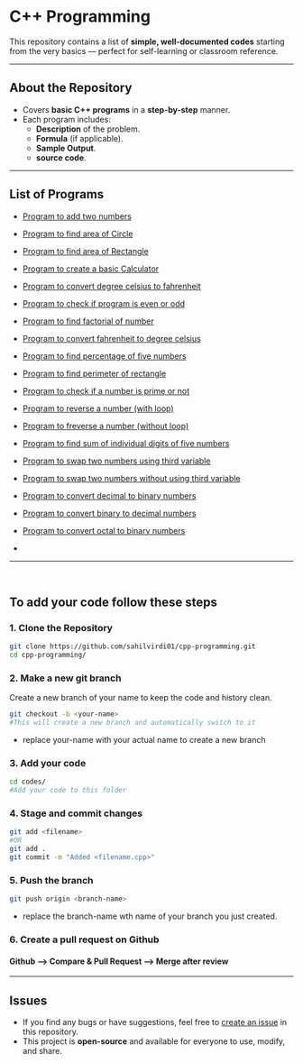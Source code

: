 #  C++ Programming

This repository contains a list of **simple, well-documented codes** starting from the very basics — perfect for self-learning or classroom reference.

---

## About the Repository
- Covers **basic C++ programs** in a **step-by-step** manner.
- Each program includes:
  - **Description** of the problem.
  - **Formula** (if applicable).
  - **Sample Output**.
  - **source code**.

---

## List of Programs

- [Program to add two numbers](codes/add-two-numbers.cpp)
- [Program to find area of Circle](codes/area-of-circle.cpp)
- [Program to find area of Rectangle](codes/area-of-ractangle.cpp)
- [Program to create a basic Calculator](codes/calculator.cpp)
- [Program to convert degree celsius to fahrenheit](codes/celsius-to-fahrenheit.cpp)
- [Program to check if program is even or odd](codes/even-or-odd.cpp)
- [Program to find factorial of number](codes/factorial-of-number.cpp)
- [Program to convert fahrenheit to degree celsius](codes/fahrenheit-to-celsius.cpp)
- [Program to find percentage of five numbers](codes/percentage-of-five-num.cpp)
- [Program to find perimeter of rectangle](codes/perimeter-of-rectangle.cpp)
- [Program to check if a number is prime or not](codes/prime-number-or-not.cpp)
- [Program to reverse a number (with loop)](codes/reverse-number-with-loop.cpp)
- [Program to freverse a number (without loop)](codes/preverse-number-without-loop.cpp)
- [Program to find sum of individual digits of five numbers](codes/sum-of-digits-of-five-digits-num.cpp)
- [Program to swap two numbers using third variable](cpdes/swap-two-numbers-using-variable.cpp)
- [Program to swap two numbers without using third variable](codes/swap-two-numbers-without-third-variable.cpp)
- [Program to convert decimal to binary numbers](codes/decimal_to_binary.cpp)
- [Program to convert binary to decimal numbers](codes/binary_to_decimal.cpp)
- [Program to convert octal to binary numbers](codes/octal_to_binary.cpp)

- 
---
<br>

## To add your code follow these steps

### 1. Clone the Repository
```bash
git clone https://github.com/sahilvirdi01/cpp-programming.git
cd cpp-programming/
```
### 2. Make a new git branch
Create a new branch of your name to keep the code and history clean. 
```bash
git checkout -b <your-name>
#This will create a new branch and automatically switch to it
```
 - replace your-name with your actual name to create a new branch
### 3. Add your code 
```bash
cd codes/
#Add your code to this folder
```
### 4. Stage and commit changes
```bash
git add <filename>
#OR
git add .
git commit -m "Added <filename.cpp>"
```
### 5. Push the branch
```bash
git push origin <branch-name>
```
 - replace the branch-name wth name of your branch you just created.

### 6. Create a pull request on Github
#### Github --> Compare & Pull Request --> Merge after review
---

## Issues
- If you find any bugs or have suggestions, feel free to [create an issue](../../issues) in this repository.
- This project is **open-source** and available for everyone to use, modify, and share.

<br>










